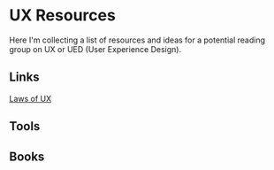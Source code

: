 # UX Resources

Here I'm collecting a list of resources and ideas for a potential reading group on UX or UED (User Experience Design).

## Links
[Laws of UX](https://lawsofux.com/)

## Tools

## Books
